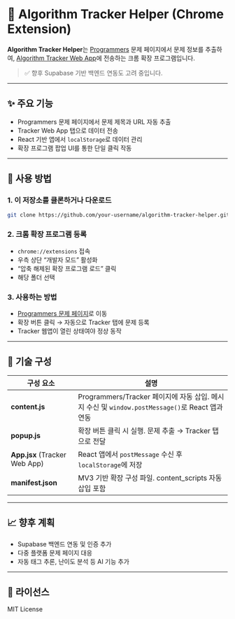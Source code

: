 # 🧩 Algorithm Tracker Helper (Chrome Extension)

**Algorithm Tracker Helper**는 [Programmers](https://school.programmers.co.kr) 문제 페이지에서 문제 정보를 추출하여, [Algorithm Tracker Web App](https://algorithm-tracker.vercel.app/)에 전송하는 크롬 확장 프로그램입니다.

> ✅ 향후 Supabase 기반 백엔드 연동도 고려 중입니다.

---

## ✨ 주요 기능

- Programmers 문제 페이지에서 문제 제목과 URL 자동 추출
- Tracker Web App 탭으로 데이터 전송
- React 기반 앱에서 `localStorage`로 데이터 관리
- 확장 프로그램 팝업 UI를 통한 단일 클릭 작동

---

## 🧩 사용 방법

### 1. 이 저장소를 클론하거나 다운로드
```bash
git clone https://github.com/your-username/algorithm-tracker-helper.git
```

### 2. 크롬 확장 프로그램 등록
- `chrome://extensions` 접속
- 우측 상단 “개발자 모드” 활성화
- “압축 해제된 확장 프로그램 로드” 클릭
- 해당 폴더 선택

### 3. 사용하는 방법
- [Programmers 문제 페이지](https://school.programmers.co.kr/learn/courses/30/lessons/XXXX)로 이동
- 확장 버튼 클릭 → 자동으로 Tracker 탭에 문제 등록
- Tracker 웹앱이 열린 상태여야 정상 동작

---

## 🔧 기술 구성

| 구성 요소 | 설명 |
|-----------|------|
| **content.js** | Programmers/Tracker 페이지에 자동 삽입. 메시지 수신 및 `window.postMessage()`로 React 앱과 연동 |
| **popup.js** | 확장 버튼 클릭 시 실행. 문제 추출 → Tracker 탭으로 전달 |
| **App.jsx** (Tracker Web App) | React 앱에서 `postMessage` 수신 후 `localStorage`에 저장 |
| **manifest.json** | MV3 기반 확장 구성 파일. content_scripts 자동 삽입 포함 |

---

## 📈 향후 계획

- Supabase 백엔드 연동 및 인증 추가
- 다중 플랫폼 문제 페이지 대응
- 자동 태그 추론, 난이도 분석 등 AI 기능 추가

---

## 📄 라이선스

MIT License